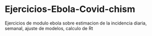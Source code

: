 # Ejercicios-Ebola-Covid-chism
Ejercicios de modulo ebola sobre estimacion de la incidencia diaria, semanal, ajuste de modelos, calculo de Rt

